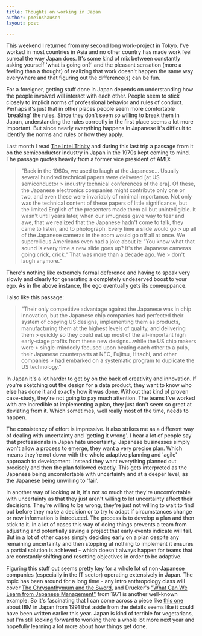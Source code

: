 ```yaml
---
title: Thoughts on working in Japan
author: pmeinshausen
layout: post

---
```


This weekend I returned from my second long work-project in Tokyo. I've worked in most countries in Asia and no other country has made work feel surreal the way Japan does. It's some kind of mix between constantly asking yourself 'what is going on?' and the pleasant sensation (more a feeling than a thought) of realizing that work doesn't happen the same way everywhere and that figuring out the difference(s) can be fun. 

For a foreigner, getting stuff done in Japan depends on understanding how the people involved will interact with each other. People seem to stick closely to implicit norms of professional behavior and rules of conduct. Perhaps it's just that in other places people seem more comfortable 'breaking' the rules. Since they don't seem so willing to break them in Japan, understanding the rules correctly in the first place seems a lot more important. But since nearly everything happens in Japanese it's difficult to identify the norms and rules or how they apply. 

Last month I read [The Intel Trinity](http://www.amazon.com/The-Intel-Trinity-Important-Company/dp/0062226762) and during this last trip a passage from it on the semiconductor industry in Japan in the 1970s kept coming to mind. The passage quotes heavily from a former vice president of AMD:

> "Back in the 1960s, we used to laugh at the Japanese... Usually several hundred technical papers were delivered [at US semiconductor > industry technical conferences of the era]. Of these, the Japanese electronics companies might contribute only one or two, and even 
> these were invariably of minimal importance. Not only was the technical content of these papers of little significance, but the 
> limited English of the presenters made them all but unintelligible. It wasn't until years later, when our smugness gave way to fear 
> and awe, that we realized that the Japanese hadn't come to talk, they came to listen, and to photograph. Every time a slide would go > up all of the Japanese cameras in the room would go off all at once. We supercilious Americans even had a joke about it: "You know 
> what that sound is every time a new slide goes up? It's the Japanese cameras going crick, crick." That was more than a decade ago. We > don't laugh anymore."

There's nothing like extremely formal deference and having to speak very slowly and clearly for generating a completely undeserved boost to your ego. As in the above instance, the ego eventually gets its comeuppance. 

I also like this passage:

> "Their only competitive advantage against the Japanese was in chip innovation, but the Japanese chip companies had perfected their 
> system of copying US designs, implementing them as products, manufacturing them at the highest levels of quality, and delivering them > quickly so they could eat up most of the all-important high early-stage profits from these new designs…while the US chip makers were > single-mindedly focused upon beating each other to a pulp, their Japanese counterparts at NEC, Fujitsu, Hitachi, and other companies > had embarked on a systematic program to duplicate the US technology."

In Japan it's a lot harder to get by on the back of creativity and innovation. If you're sketching out the design for a data product, they want to know who else has done it and exactly how it was done. Without that kind of proven case-study, they're not going to pay much attention. The teams I've worked with are incredible at implementing a plan, they just don't seem so great at deviating from it. Which sometimes, well really most of the time, needs to happen. 

The consistency of effort is impressive. It also strikes me as a different way of dealing with uncertainty and 'getting it wrong'. I hear a lot of people say that professionals in Japan hate uncertainty. Japanese businesses simply won't allow a process to emerge, they want a very precise plan. Which means they're not down with the whole adaptive planning and 'agile' approach to development. Instead they want everything planned out precisely and then the plan followed exactly. This gets interpreted as the Japanese being uncomfortable with uncertainty and at a deeper level, as the Japanese being unwilling to 'fail'. 

In another way of looking at it, it's not so much that they're uncomfortable with uncertainty as that they just aren't willing to let uncertainty affect their decisions. They're willing to be wrong, they're just not willing to wait to find out before they make a decision or to try to adapt if circumstances change or new information is introduced. The process is to develop a plan and then stick to it. In a lot of cases this way of doing things prevents a team from adjusting and potentially saving a project that early events indicate will fail. But in a lot of other cases simply deciding early on a plan despite any remaining uncertainty and then stopping at nothing to implement it ensures a partial solution is achieved - which doesn't always happen for teams that are constantly shifting and resetting objectives in order to be adaptive. 

Figuring this stuff out seems pretty key for a whole lot of non-Japanese companies (especially in the IT sector) operating extensively in Japan. The topic has been around for a long time - any intro anthropology class will cover [The Chrysanthymum and the Sword](http://en.wikipedia.org/wiki/The_Chrysanthemum_and_the_Sword), and Drucker's ["What Can We Learn from Japanese Management"](https://hbr.org/1971/03/what-we-can-learn-from-japanese-management) from 1971 is another well-known example. So it's fascinating that I can come across a piece like [this one](http://www.nytimes.com/1991/06/03/business/ibm-losing-ground-in-japan.html?src=pm&pagewanted=1) about IBM in Japan from 1991 that aside from the details seems like it could have been written earlier this year. Japan is kind of terrible for vegetarians, but I'm still looking forward to working there a whole lot more next year and hopefully learning a lot more about how things get done.  
